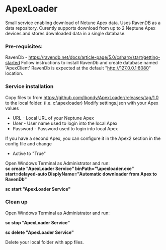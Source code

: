 # ApexLoader
Small service enabling download of Netune Apex data.
Uses RavenDB as a data repository. 
Curently supports download from up to 2 Neptune Apex devices and stores downloaded data in a single database.

### Pre-requisites:
RavenDb - https://ravendb.net/docs/article-page/5.0/csharp/start/getting-started
Follow instructions to install RavenDb and create database named 'ApexClient'
RavenDb is expected at the default "http://127.0.0.1:8080" location.

### Service installation
Copy files to from https://github.com/ibondy/ApexLoader/releases/tag/1.0 
to the local folder. (i.e. c:\apexloader)
Modify settings.json with your Apex values
- URL - Local URL of your Neptune Apex
- User - User name used to login into the local Apex
- Password - Password used to login into local Apex

If you have a second Apex, you can configure it in the Apex2 section in the config file and change   
- Active to "True"

Open Windows Terminal as Administrator and run:  
**sc create "ApexLoader Service" binPath="<your folder>\apexloader.exe" start=delayed-auto DisplyName="Automatic downloader from Apex to RavenDb"**

**sc start "ApexLoader Service"**

### Clean up
Open Windows Terminal as Administrator and run:   

**sc stop "ApexLoader Service"**    

**sc delete "ApexLoader Service"**

Delete your local folder with app files.

 